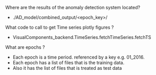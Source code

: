 Where are the results of the anomaly detection system located? 
- ./AD_model/combined_output/<epoch_key>/ 

What code to call to get Time series plotly figures ?
- VisualComponents_backend.TimeSeries.fetchTimeSeries.fetchTS


What are epochs ?
- Each epoch is a time period. referenced by a key e.g. 01_2016.
- Each epoch has a list of files that is the training data. 
- Also it has the list of files that is treated as test data